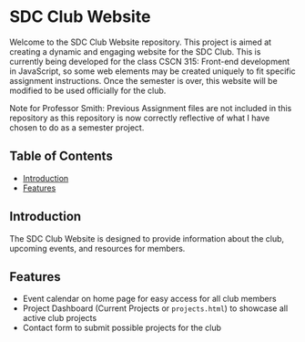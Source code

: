 # SDC Club Website

Welcome to the SDC Club Website repository. This project is aimed at creating a dynamic and engaging website for the SDC Club.  This is currently being developed for the class CSCN 315: Front-end development in JavaScript, so some web elements may be created uniquely to fit specific assignment instructions.  Once the semester is over, this website will be modified to be used officially for the club.

Note for Professor Smith: Previous Assignment files are not included in this repository as this repository is now correctly reflective of what I have chosen to do as a semester project.

## Table of Contents

- [Introduction](#introduction)
- [Features](#features)

## Introduction

The SDC Club Website is designed to provide information about the club, upcoming events, and resources for members.

## Features

- Event calendar on home page for easy access for all club members
- Project Dashboard (Current Projects or <code>projects.html</code>) to showcase all active club projects
- Contact form to submit possible projects for the club